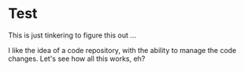 # Test
This is just tinkering to figure this out ...

I like the idea of a code repository, with the ability to manage the code changes. Let's see how all this works, eh?
